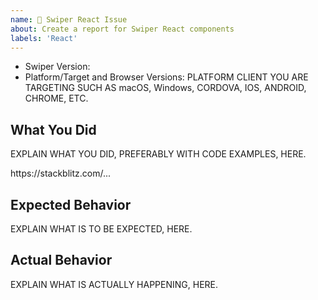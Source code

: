 ```yaml
---
name: 🐞 Swiper React Issue
about: Create a report for Swiper React components
labels: 'React'
---
```


<!--🔅🔅🔅🔅🔅🔅🔅🔅🔅🔅🔅🔅🔅🔅🔅🔅🔅🔅🔅🔅🔅🔅🔅🔅🔅🔅🔅🔅🔅🔅🔅

Oh hi there! 😄

To expedite issue processing please search open and closed issues before submitting a new one.
Existing issues often contain information about workarounds, resolution, or progress updates.

Do you want to ask a question? Are you looking for support? Stack Overflow (http://stackoverflow.com/questions/tagged/swiper) and Swiper Discussions (https://github.com/nolimits4web/swiper/discussions) is the best place for getting support

🔅🔅🔅🔅🔅🔅🔅🔅🔅🔅🔅🔅🔅🔅🔅🔅🔅🔅🔅🔅🔅🔅🔅🔅🔅🔅🔅🔅🔅🔅🔅🔅🔅-->

- Swiper Version:
- Platform/Target and Browser Versions: PLATFORM CLIENT YOU ARE TARGETING SUCH AS macOS, Windows, CORDOVA, IOS, ANDROID, CHROME, ETC.

## What You Did

EXPLAIN WHAT YOU DID, PREFERABLY WITH CODE EXAMPLES, HERE.

<!--
Please create and share minimal reproduction of the issue starting with this template: https://stackblitz.com/fork/angular-ivy
-->
<!-- ✍️--> https://stackblitz.com/...

<!--
If StackBlitz is not suitable for reproduction of your issue, please create a minimal GitHub repository with the reproduction of the issue.
A good way to make a minimal reproduction is to create a new app via `ng new repro-app` and add the minimum possible code to show the problem.
Share the link to the repo below along with step-by-step instructions to reproduce the problem, as well as expected and actual behavior.

Issues that don't have enough info and can't be reproduced will be closed.

You can read more about issue submission guidelines here: https://github.com/angular/angular/blob/master/CONTRIBUTING.md#-submitting-an-issue
-->

## Expected Behavior

EXPLAIN WHAT IS TO BE EXPECTED, HERE.

## Actual Behavior

EXPLAIN WHAT IS ACTUALLY HAPPENING, HERE.
